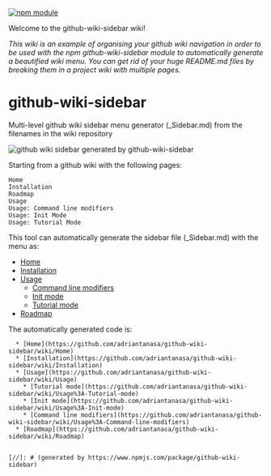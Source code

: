 [![npm module](https://rawgit.com/wiki/adriantanasa/github-wiki-sidebar/images/github-wiki-sidebar.svg)](https://www.npmjs.com/package/github-wiki-sidebar)

Welcome to the github-wiki-sidebar wiki!

_This wiki is an example of organising your github wiki navigation in order to be used with the npm github-wiki-sidebar module to automatically generate a beautified wiki menu. You can get rid of your huge README.md files by breaking them in a project wiki with multiple pages._

# github-wiki-sidebar

Multi-level github wiki sidebar menu generator (\_Sidebar.md) from the filenames in the wiki repository 

![github wiki sidebar generated by github-wiki-sidebar](https://raw.githubusercontent.com/wiki/adriantanasa/github-wiki-sidebar/images/github-wiki-sidebar-generator.png)

Starting from a github wiki with the following pages:

```
Home
Installation
Roadmap
Usage
Usage: Command line modifiers
Usage: Init Mode
Usage: Tutorial Mode
```

This tool can automatically generate the sidebar file (_Sidebar.md) with the menu as:

  * [Home](https://github.com/adriantanasa/github-wiki-sidebar/wiki/Home)
  * [Installation](https://github.com/adriantanasa/github-wiki-sidebar/wiki/Installation)
  * [Usage](https://github.com/adriantanasa/github-wiki-sidebar/wiki/Usage)
    * [Command line modifiers](https://github.com/adriantanasa/github-wiki-sidebar/wiki/Usage%3A-Command-line-modifiers)
    * [Init mode](https://github.com/adriantanasa/github-wiki-sidebar/wiki/Usage%3A-Init-mode)
    * [Tutorial mode](https://github.com/adriantanasa/github-wiki-sidebar/wiki/Usage%3A-Tutorial-mode)
  * [Roadmap](https://github.com/adriantanasa/github-wiki-sidebar/wiki/Roadmap)

The automatically generated code is:

```mardown
  * [Home](https://github.com/adriantanasa/github-wiki-sidebar/wiki/Home)
  * [Installation](https://github.com/adriantanasa/github-wiki-sidebar/wiki/Installation)
  * [Usage](https://github.com/adriantanasa/github-wiki-sidebar/wiki/Usage)
    * [Tutorial mode](https://github.com/adriantanasa/github-wiki-sidebar/wiki/Usage%3A-Tutorial-mode)
    * [Init mode](https://github.com/adriantanasa/github-wiki-sidebar/wiki/Usage%3A-Init-mode)
    * [Command line modifiers](https://github.com/adriantanasa/github-wiki-sidebar/wiki/Usage%3A-Command-line-modifiers)
  * [Roadmap](https://github.com/adriantanasa/github-wiki-sidebar/wiki/Roadmap)


[//]: # (generated by https://www.npmjs.com/package/github-wiki-sidebar)

```

